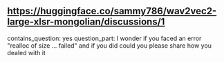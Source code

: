## https://huggingface.co/sammy786/wav2vec2-large-xlsr-mongolian/discussions/1

contains_question: yes
question_part: I wonder if you faced an error "realloc of size ... failed" and if you did could you please share how you dealed with it